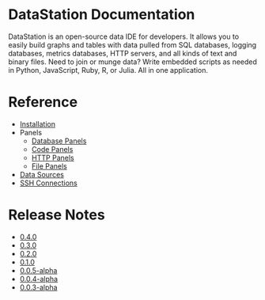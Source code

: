 # DataStation Documentation

DataStation is an open-source data IDE for developers. It allows you
to easily build graphs and tables with data pulled from SQL databases,
logging databases, metrics databases, HTTP servers, and all kinds of
text and binary files. Need to join or munge data? Write embedded
scripts as needed in Python, JavaScript, Ruby, R, or Julia. All in one
application.

# Reference

* [Installation](./0.4.0/Installation.md)
* Panels
  * [Database Panels](./0.4.0/Panels/Database_Panels.md)
  * [Code Panels](./0.4.0/Panels/Code_Panels.md)
  * [HTTP Panels](./0.4.0/Panels/HTTP_Panels.md)
  * [File Panels](./0.4.0/Panels/File_Panels.md)
* [Data Sources](./0.4.0/Data_Sources.md)
* [SSH Connections](./0.4.0/SSH_Connections.md)

# Release Notes

* [0.4.0](https://datastation.multiprocess.io/docs/0.4.0-release-notes.html)
* [0.3.0](https://datastation.multiprocess.io/docs/0.3.0-release-notes.html)
* [0.2.0](https://datastation.multiprocess.io/docs/0.2.0-release-notes.html)
* [0.1.0](https://datastation.multiprocess.io/docs/0.1.0-release-notes.html)
* [0.0.5-alpha](https://datastation.multiprocess.io/docs/0.0.5-alpha-release-notes.html)
* [0.0.4-alpha](https://datastation.multiprocess.io/docs/0.0.4-alpha-release-notes.html)
* [0.0.3-alpha](https://datastation.multiprocess.io/docs/0.0.3-alpha-release-notes.html)
